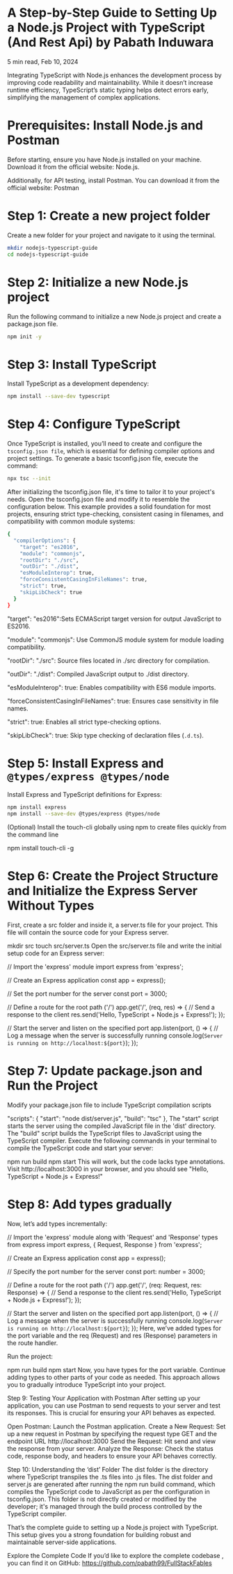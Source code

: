 

<h1>A Step-by-Step Guide to Setting Up a Node.js Project with TypeScript  (And Rest Api) by Pabath Induwara</h1> 

5 min read, Feb 10, 2024

Integrating TypeScript with Node.js enhances the development process by improving code readability and maintainability. While it doesn’t increase runtime efficiency, TypeScript’s static typing helps detect errors early, simplifying the management of complex applications.

# Prerequisites: Install Node.js and Postman

Before starting, ensure you have Node.js installed on your machine. Download it from the official website: Node.js.

Additionally, for API testing, install Postman. You can download it from the official website: Postman

# Step 1: Create a new project folder

Create a new folder for your project and navigate to it using the terminal.

```sh
mkdir nodejs-typescript-guide
cd nodejs-typescript-guide

```
# Step 2: Initialize a new Node.js project

Run the following command to initialize a new Node.js project and create a package.json file.

```sh
npm init -y

```
# Step 3: Install TypeScript

Install TypeScript as a development dependency:

```sh
npm install --save-dev typescript

```

# Step 4: Configure TypeScript

Once TypeScript is installed, you’ll need to create and configure the `tsconfig.json file`, which is essential for defining compiler options and project settings. To generate a basic tsconfig.json file, execute the command:

```sh
npx tsc --init

```

After initializing the tsconfig.json file, it's time to tailor it to your project's needs. Open the tsconfig.json file and modify it to resemble the configuration below. This example provides a solid foundation for most projects, ensuring strict type-checking, consistent casing in filenames, and compatibility with common module systems:

```sh
{
  "compilerOptions": {
    "target": "es2016",
    "module": "commonjs",
    "rootDir": "./src",
    "outDir": "./dist",
    "esModuleInterop": true,
    "forceConsistentCasingInFileNames": true,  
    "strict": true,
    "skipLibCheck": true
  }
}

```

"target": "es2016":Sets ECMAScript target version for output JavaScript to ES2016.

"module": "commonjs": Use CommonJS module system for module loading compatibility.

"rootDir": "./src": Source files located in ./src directory for compilation.

"outDir": "./dist": Compiled JavaScript output to ./dist directory.

"esModuleInterop": true: Enables compatibility with ES6 module imports.

"forceConsistentCasingInFileNames": true: Ensures case sensitivity in file names.

"strict": true: Enables all strict type-checking options.

"skipLibCheck": true: Skip type checking of declaration files (`.d.ts`).


# Step 5: Install Express and `@types/express @types/node`

Install Express and TypeScript definitions for Express:

```sh
npm install express
npm install --save-dev @types/express @types/node

```

(Optional) Install the touch-cli globally using npm to create files quickly from the command line

npm install touch-cli -g 

# Step 6: Create the Project Structure and Initialize the Express Server Without Types

First, create a src folder and inside it, a server.ts file for your project. This file will contain the source code for your Express server.

mkdir src
touch src/server.ts
Open the src/server.ts file and write the initial setup code for an Express server:

// Import the 'express' module
import express from 'express';

// Create an Express application
const app = express();

// Set the port number for the server
const port = 3000;

// Define a route for the root path ('/')
app.get('/', (req, res) => {
  // Send a response to the client
  res.send('Hello, TypeScript + Node.js + Express!');
});

// Start the server and listen on the specified port
app.listen(port, () => {
  // Log a message when the server is successfully running
  console.log(`Server is running on http://localhost:${port}`);
});

# Step 7: Update package.json and Run the Project
Modify your package.json file to include TypeScript compilation scripts

"scripts": {
  "start": "node dist/server.js",
  "build": "tsc"
},
The "start" script starts the server using the compiled JavaScript file in the 'dist' directory.
The "build" script builds the TypeScript files to JavaScript using the TypeScript compiler.
Execute the following commands in your terminal to compile the TypeScript code and start your server:

npm run build
npm start
This will work, but the code lacks type annotations. Visit http://localhost:3000 in your browser, and you should see "Hello, TypeScript + Node.js + Express!"

# Step 8: Add types gradually

Now, let’s add types incrementally:

// Import the 'express' module along with 'Request' and 'Response' types from express
import express, { Request, Response } from 'express';

// Create an Express application
const app = express();

// Specify the port number for the server
const port: number = 3000;

// Define a route for the root path ('/')
app.get('/', (req: Request, res: Response) => {
  // Send a response to the client
  res.send('Hello, TypeScript + Node.js + Express!');
});

// Start the server and listen on the specified port
app.listen(port, () => {
  // Log a message when the server is successfully running
  console.log(`Server is running on http://localhost:${port}`);
});
Here, we’ve added types for the port variable and the req (Request) and res (Response) parameters in the route handler.

Run the project:

npm run build
npm start
Now, you have types for the port variable. Continue adding types to other parts of your code as needed. This approach allows you to gradually introduce TypeScript into your project.

Step 9: Testing Your Application with Postman
After setting up your application, you can use Postman to send requests to your server and test its responses. This is crucial for ensuring your API behaves as expected.

Open Postman: Launch the Postman application.
Create a New Request: Set up a new request in Postman by specifying the request type GET and the endpoint URL http://localhost:3000
Send the Request: Hit send and view the response from your server.
Analyze the Response: Check the status code, response body, and headers to ensure your API behaves correctly.

Step 10: Understanding the ‘dist’ Folder
The dist folder is the directory where TypeScript transpiles the .ts files into .js files. The dist folder and server.js are generated after running the npm run build command, which compiles the TypeScript code to JavaScript as per the configuration in tsconfig.json. This folder is not directly created or modified by the developer; it's managed through the build process controlled by the TypeScript compiler.

That’s the complete guide to setting up a Node.js project with TypeScript. This setup gives you a strong foundation for building robust and maintainable server-side applications.

Explore the Complete Code
If you’d like to explore the complete codebase , you can find it on GitHub: https://github.com/pabath99/FullStackFables